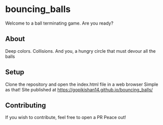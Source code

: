 # bouncing_balls
Welcome to a ball terminating game. 
Are you ready?

## About
Deep colors. Collisions. And you, a hungry circle that must devour all the balls

## Setup
Clone the repository and open the index.html file in a web browser
Simple as that!
Site published at https://gopikishan14.github.io/bouncing_balls/

## Contributing
If you wish to contribute, feel free to open a PR
Peace out!
